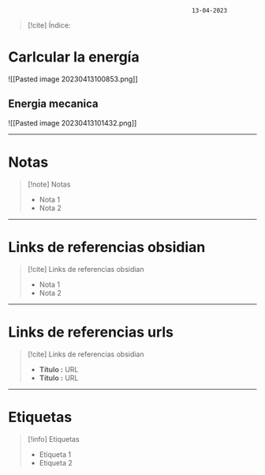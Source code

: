 														13-04-2023

>[!cite] Índice:

# Carlcular la energía



![[Pasted image 20230413100853.png]]

## Energia mecanica 

![[Pasted image 20230413101432.png]]



--------------------------------------------------

# Notas
> [!note]  Notas
> - Nota 1
> - Nota 2

--------------------------------------------------

# Links de referencias obsidian

> [!cite]  Links de referencias obsidian
> - Nota 1
> - Nota 2

--------------------------------------------------

# Links de referencias urls

> [!cite]  Links de referencias obsidian
> - __Título :__ URL
> - __Título :__ URL

--------------------------------------------------

# Etiquetas
> [!info] Etiquetas
> - Etiqueta 1
> - Etiqueta 2